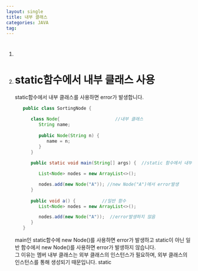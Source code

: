 ```yaml
---
layout: single
title: 내부 클래스
categories: JAVA
tag: 
---
```


1. # 

1. # static함수에서 내부 클래스 사용
   static함수에서 내부 클래스를 사용하면 error가 발생합니다.   

   ```java
      public class SortingNode {

         class Node{	                 //내부 클래스
            String name;
            
            public Node(String n) {
               name = n;
            }
         }
         
         public static void main(String[] args) {  //static 함수에서 내부 클래스 사용

            List<Node> nodes = new ArrayList<>();

            nodes.add(new Node("A")); //new Node("A")에서 error발생
         }
         
         public void a() {          //일반 함수
            List<Node> nodes = new ArrayList<>();

            nodes.add(new Node("A"));  //error발생하지 않음
         }
      }
   ```   
   main인 static함수에 new Node()를 사용하면 error가 발생하고 static이 아닌 일반 함수에서 new Node()를 사용하면 error가 발생하지 않습니다.   
   그 이유는 멤버 내부 클래스는 외부 클래스의 인스턴스가 필요하며, 외부 클래스의 인스턴스를 통해 생성되기 때문입니다. static

   